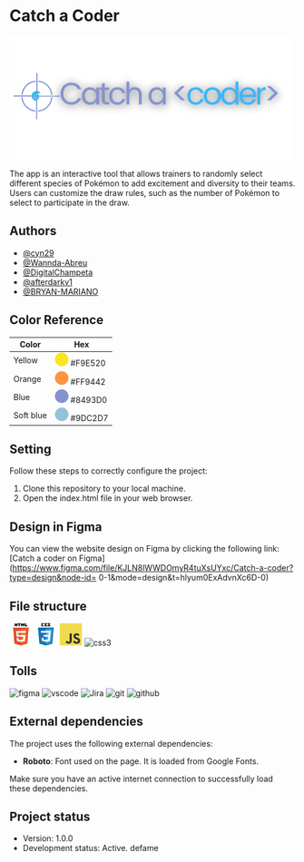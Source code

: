 # Catch a Coder

![Catch a coder's logo](assets/logo-readme.png)

The app is an interactive tool that allows trainers to randomly select different species of Pokémon to add excitement and diversity to their teams. Users can customize the draw rules, such as the number of Pokémon to select to participate in the draw.

## Authors

- [@cyn29](https://github.com/Cyn29)
- [@Wannda-Abreu](https://github.com/Wannda-Abreu)
- [@DigitalChampeta](https://github.com/DigitalChampeta)
- [@afterdarkv1](https://github.com/afterdarkv1)
- [@BRYAN-MARIANO](https://github.com/BRYAN-MARIANO)

## Color Reference

| Color             | Hex                                                                |
| ----------------- | ------------------------------------------------------------------ |
| Yellow | ![#F9E520](/assets/circulo.png) #F9E520 |
| Orange | ![#FF9442](/assets/circulo%20(1).png) #FF9442 |
| Blue   | ![#8493D0](/assets/circulo%20(3).png) #8493D0 |
| Soft blue | ![#9DC2D7](/assets/circulo%20(2).png) #9DC2D7 |
 


## Setting

Follow these steps to correctly configure the project:

1. Clone this repository to your local machine.
2. Open the index.html file in your web browser.

## Design in Figma

You can view the website design on Figma by clicking the following link: [Catch a coder on Figma](https://www.figma.com/file/KJLN8lWWDOmyR4tuXsUYxc/Catch-a-coder?type=design&node-id= 0-1&mode=design&t=hlyum0ExAdvnXc6D-0)

## File structure

<div> <img src="https://raw.githubusercontent.com/devicons/devicon/master/icons/html5/html5-original-wordmark.svg" alt="html5" width="40" height="40"/>
<img src="https://raw.githubusercontent.com/devicons/devicon/master/icons/css3/css3-original-wordmark.svg" alt="css3" width="40" height="40"/>
<img src="https://raw.githubusercontent.com/devicons/devicon/master/icons/javascript/javascript-original.svg" alt="javascript" width="40" height="40"/> 
<img src="https://cdn.jsdelivr.net/gh/devicons/devicon/icons/sass/sass-original.svg" alt="css3" width="40" height="40"/></div>

## Tolls
<div>
<img src="https://www.vectorlogo.zone/logos/figma/figma-icon.svg" alt="figma" width="40" height="40"/>
<img src="https://w7.pngwing.com/pngs/512/824/png-transparent-visual-studio-code-hd-logo-thumbnail.png" alt="vscode" width="40" heigth="40"/>
<img src="https://cdn.jsdelivr.net/gh/devicons/devicon/icons/jira/jira-original-wordmark.svg" alt="Jira" width="40" heigth="40"/>
<img src="https://www.vectorlogo.zone/logos/git-scm/git-scm-icon.svg" alt="git" width="40" height="40"/>
<img src="https://cdn-icons-png.flaticon.com/512/25/25231.png" alt="github" width="40" heigth="40"/> </div>

## External dependencies

The project uses the following external dependencies:

- **Roboto**: Font used on the page. It is loaded from Google Fonts.

Make sure you have an active internet connection to successfully load these dependencies.

## Project status

- Version: 1.0.0
- Development status: Active. defame
